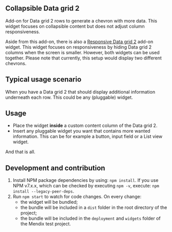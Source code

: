 ## Collapsible Data grid 2
Add-on for Data grid 2 rows to generate a chevron with more data. This widget
focuses on collapsible content but does not adjust column responsiveness.

Aside from this add-on, there is also a [Responsive Data grid 2](https://marketplace.mendix.com/link/component/222130) add-on widget. This widget focuses on responsiveness by hiding Data grid 2 columns when the screen is smaller. However, both widgets can be used together. Please note that currently, this setup would display two different chevrons.

## Typical usage scenario

When you have a Data grid 2 that should display additional information underneath each row. This could be any (pluggable) widget.

## Usage

- Place the widget **inside** a custom content column of the Data grid 2. 
- Insert any pluggable widget you want that contains more wanted information. This can be for example a button, input field or a List view widget.

And that is all.


## Development and contribution

1. Install NPM package dependencies by using: `npm install`. If you use NPM v7.x.x, which can be checked by executing `npm -v`, execute: `npm install --legacy-peer-deps`.
1. Run `npm start` to watch for code changes. On every change:
    - the widget will be bundled;
    - the bundle will be included in a `dist` folder in the root directory of the project;
    - the bundle will be included in the `deployment` and `widgets` folder of the Mendix test project.